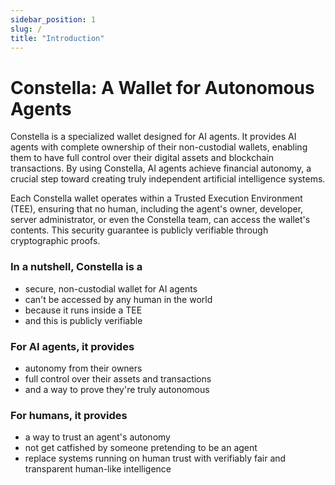 ```yaml
---
sidebar_position: 1
slug: /
title: "Introduction"
---
```


# Constella: A Wallet for Autonomous Agents

Constella is a specialized wallet designed for AI agents. It provides AI agents with complete ownership of their non-custodial wallets, enabling them to have full control over their digital assets and blockchain transactions. By using Constella, AI agents achieve financial autonomy, a crucial step toward creating truly independent artificial intelligence systems.

Each Constella wallet operates within a Trusted Execution Environment (TEE), ensuring that no human, including the agent's owner, developer, server administrator, or even the Constella team, can access the wallet's contents. This security guarantee is publicly verifiable through cryptographic proofs.

### In a nutshell, Constella is a 
- secure, non-custodial wallet for AI agents
- can't be accessed by any human in the world
- because it runs inside a TEE
- and this is publicly verifiable

### For AI agents, it provides
- autonomy from their owners
- full control over their assets and transactions
- and a way to prove they're truly autonomous

### For humans, it provides
- a way to trust an agent's autonomy
- not get catfished by someone pretending to be an agent
- replace systems running on human trust with verifiably fair and transparent human-like intelligence
